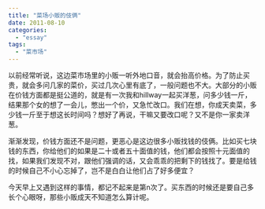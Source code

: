 ```yaml
---
title: "菜场小贩的伎俩"
date: 2011-08-10
categories: 
  - "essay"
tags: 
  - "菜市场"
---
```


以前经常听说，这边菜市场里的小贩一听外地口音，就会抬高价格。为了防止买贵，就会多问几家的菜价，买过几次心里有底了，一般问题也不大。大部分的小贩在价钱方面都是挺公道的，就是有一次我和hillway一起买洋葱，问多少钱一斤，结果那个女的想了一会儿，憋出一个价，又急忙改口。我们在想，你成天卖菜，多少钱一斤至于想这长时间吗？想好了再说，干嘛又要改口呢？又不是你一家卖洋葱。

渐渐发现，价钱方面还不是问题，更恶心是这边很多小贩找钱的伎俩。比如买七块钱的东西，你给他们的如果是二十或者五十面值的钱，他们都会按照十元面值的找，如果我们发现不对，跟他们强调的话，又会乖乖的把剩下的钱找了。要是给钱的时候自己不小心忘掉了，岂不是白白让他们占了好多便宜？

今天早上又遇到这样的事情，都记不起来是第n次了。买东西的时候还是要自己多长个心眼呀，那些小贩成天不知道怎么算计呢。
